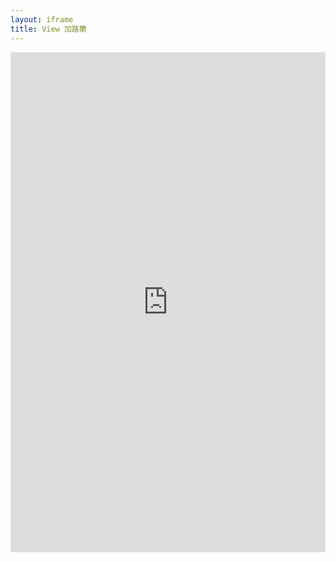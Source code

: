 ```yaml
---
layout: iframe
title: View 加路蘭
---
```

<iframe width="100%" height="800" src="https://www.youtube.com/embed/AKl3F6cAY2Q" title="YouTube video player" frameborder="0" allow="accelerometer; autoplay; clipboard-write; encrypted-media; gyroscope; picture-in-picture; web-share" referrerpolicy="strict-origin-when-cross-origin" allowfullscreen></iframe>